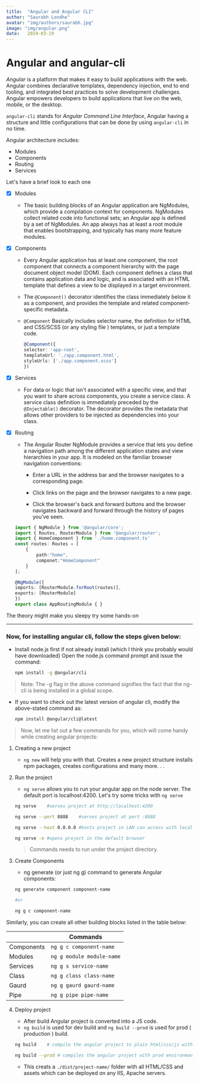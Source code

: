 ```yaml
---
title:  "Angular and Angular CLI"
author: "Saurabh Londhe"
avatar: "img/authors/saurabh.jpg"
image: "img/angular.png"
date:   2019-03-19
---
```


# Angular and angular-cli
*Angular* is a platform that makes it easy to build applications with the web. Angular combines declarative templates, dependency injection, end to end tooling, and integrated best practices to solve development challenges. Angular empowers developers to build applications that live on the web, mobile, or the desktop.

```angular-cli``` stands for *Angular Command Line Interface*, Angular having a structure and little configurations that can be done by using ```angular-cli``` in no time. 


Angular architecture includes:
-   Modules
-   Components
-   Routing
-   Services


Let's have a brief look to each one

-   [x] Modules
    
    - The basic building blocks of an Angular application are NgModules, which provide a compilation context for components. NgModules collect related code into functional sets; an Angular app is defined by a set of NgModules. An app always has at least a root module that enables bootstrapping, and typically has many more feature modules.


-   [x] Components
    - Every Angular application has at least one component, the root component that connects a component hierarchy with the page document object model (DOM). Each component defines a class that contains application data and logic, and is associated with an HTML template that defines a view to be displayed in a target environment.
    - The ```@Component()``` decorator identifies the class immediately below it as a component, and provides the template and related component-specific metadata.
    - ```@Component``` Basically includes selector name, the definition for HTML and CSS/SCSS (or any styling file ) templates, or just a template code.

        ```typescript
        @Component({
        selector: 'app-root',
        templateUrl: './app.component.html',
        styleUrls: ['./app.component.scss']
        })
        ```


-   [x] Services
    -   For data or logic that isn't associated with a specific view, and that you want to share across components, you create a service class. A service class definition is immediately preceded by the ```@Injectable()``` decorator. The decorator provides the metadata that allows other providers to be injected as dependencies into your class.


-   [x] Routing
    -   The Angular Router NgModule provides a service that lets you define a navigation path among the different application states and view hierarchies in your app. It is modeled on the familiar browser navigation conventions:

        -   Enter a URL in the address bar and the browser navigates to a corresponding page.

        -   Click links on the page and the browser navigates to a new page.

        -   Click the browser's back and forward buttons and the browser navigates backward and forward through the history of pages you've seen.

    ```typescript
    import { NgModule } from '@angular/core';
    import { Routes, RouterModule } from '@angular/router';
    import { HomeComponent } from './home.component.ts'
    const routes: Routes = [
        {
            path:"home",
            componet:"HomeComponent"
        }
    ];

    @NgModule({
    imports: [RouterModule.forRoot(routes)],
    exports: [RouterModule]
    })
    export class AppRoutingModule { }

    ```

The theory might make you sleepy try some hands-on

---

### Now, for installing angular cli, follow the steps given below:
-   Install node.js first if not already install (which I think you probably would have downloaded)
Open the node.js command prompt and issue the command:

    ```sh
    npm install -g @angular/cli
    ```

> Note: The -g flag in the above command signifies the fact that the ng-cli is being installed in a global scope.

-   If you want to check out the latest version of angular cli, modify the above-stated command as:
    
    ```sh
    npm install @angular/cli@latest
    ```

> Now, let me list out a few commands for you, which will come handy while creating angular projects:

1.  Creating a new project

    - ```ng new``` will help you with that. Creates a new project structure installs npm packages, creates configurations and many more. . .

2.  Run the project

    - ```ng serve``` allows you to run your angular app on the node server. The default port is localhost:4200. Let's try some tricks with ```ng serve```

    ```sh
    ng serve    #serves project at http://localhost:4200

    ng serve --port 8888    #serves project at port :8888

    ng serve --host 0.0.0.0 #hosts project in LAN can access with local IP address

    ng serve -o #opens project in the default browser

    ```

    > Commands needs to run under the project directory.

3.  Create Components

    - ng generate (or just ng g) command to generate Angular components:
    
    ```sh
    ng generate component component-name

    #or

    ng g c component-name
    ```

Similarly, you can create all other building blocks listed in the table below:

|   | Commands |
| ----------- | ----------- |
| Components | ```ng g c component-name``` |
| Modules | ```ng g module module-name``` |
| Services | ```ng g s service-name``` |
| Class | ```ng g class class-name``` |
| Gaurd | ```ng g gaurd gaurd-name``` |
| Pipe | ```ng g pipe pipe-name``` |

4.  Deploy project

    -  After build Angular project is converted into a JS code.
    -  ```ng build``` is used for dev build and ```ng build --prod``` is used for prod ( production ) build.
    
    ```sh
    ng build    # compile the angular project to plain html/css/js with default environment

    ng build --prod # compiles the angular project with prod environmant file i.e. _environment.prod.ts_
    ```
    -  This creats a ```./dist/project-name/``` folder with all HTML/CSS and assets which can be deployed on any IIS, Apache servers.
